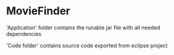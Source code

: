 # MovieFinder

'Application' folder contains the runable jar file with all needed dependencies

'Code folder' contains source code exported from eclipse project
